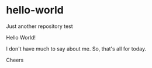 # hello-world
Just another repository test

Hello World!

I don't have much to say about me. So, that's all for today.


Cheers
